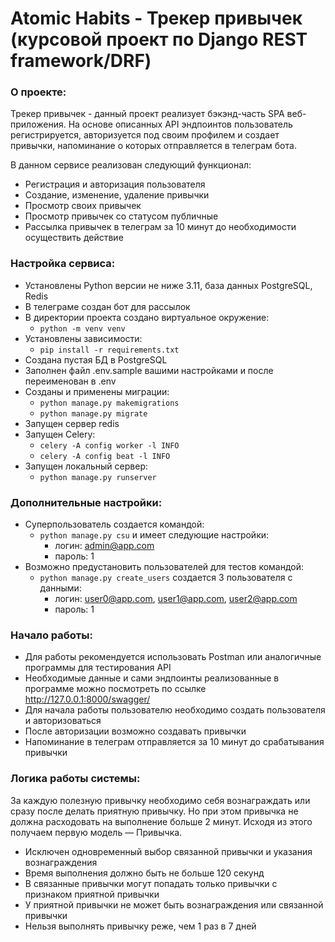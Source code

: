 # Atomic Habits - Трекер привычек (курсовой проект по Django REST framework/DRF)

### О проекте:

Трекер привычек - данный проект реализует бэкэнд-часть SPA веб-приложения. На основе описанных API эндпоинтов пользователь регистрируется, авторизуется под своим профилем и создает привычки, напоминание о которых отправляется в телеграм бота.
<br>

В данном сервисе реализован следующий функционал:

- Регистрация и авторизация пользователя
- Создание, изменение, удаление привычки
- Просмотр своих привычек
- Просмотр привычек со статусом публичные
- Рассылка привычек в телеграм за 10 минут до необходимости осуществить действие

### Настройка сервиса:

- Установлены Python версии не ниже 3.11, база данных PostgreSQL, Redis
- В телеграме создан бот для рассылок
- В директории проекта создано виртуальное окружение:
    - ```python -m venv venv```
- Установлены зависимости:
    - ```pip install -r requirements.txt```
- Создана пустая БД в PostgreSQL
- Заполнен файл .env.sample вашими настройками и после переименован в .env
- Созданы и применены миграции:
    - ```python manage.py makemigrations```
    - ```python manage.py migrate```
- Запущен сервер redis
- Запущен Celery:
    - ```celery -A config worker -l INFO```
    - ```celery -A config beat -l INFO```
- Запущен локальный сервер:
    - ```python manage.py runserver```

### Дополнительные настройки:

- Суперпользователь создается командой:
    - ```python manage.py csu``` и имеет следующие настройки:
        - логин: admin@app.com
        - пароль: 1
- Возможно предустановить пользователей для тестов командой:
    - ```python manage.py create_users``` создается 3 пользователя с данными:
        - логин: user0@app.com, user1@app.com, user2@app.com
        - пароль: 1

### Начало работы:

- Для работы рекомендуется использовать Postman или аналогичные программы для тестирования API
- Необходимые данные и сами эндпоинты реализованные в программе можно посмотреть по ссылке http://127.0.0.1:8000/swagger/
- Для начала работы пользователю необходимо создать пользователя и авторизоваться
- После авторизации возможно создавать привычки
- Напоминание в телеграм отправляется за 10 минут до срабатывания привычки

### Логика работы системы:

За каждую полезную привычку необходимо себя вознаграждать или сразу после делать приятную привычку. Но при этом привычка не должна расходовать на выполнение больше 2 минут. Исходя из этого получаем первую модель — Привычка.

- Исключен одновременный выбор связанной привычки и указания вознаграждения
- Время выполнения должно быть не больше 120 секунд
- В связанные привычки могут попадать только привычки с признаком приятной привычки
- У приятной привычки не может быть вознаграждения или связанной привычки
- Нельзя выполнять привычку реже, чем 1 раз в 7 дней
